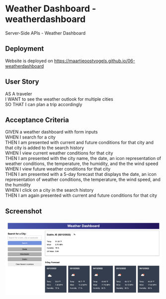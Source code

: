 # Weather Dashboard -weatherdashboard
Server-Side APIs - Weather Dashboard

##  Deployment
Website is deployed on https://maartjeoostvogels.github.io/06-weatherdashboard

## User Story 
AS A traveler<br />
I WANT to see the weather outlook for multiple cities<br />
SO THAT I can plan a trip accordingly<br />

## Acceptance Criteria
GIVEN a weather dashboard with form inputs<br />
WHEN I search for a city<br />
THEN I am presented with current and future conditions for that city and that city is added to the search history<br />
WHEN I view current weather conditions for that city<br />
THEN I am presented with the city name, the date, an icon representation of weather conditions, the temperature, the humidity, and the the wind speed<br />
WHEN I view future weather conditions for that city<br />
THEN I am presented with a 5-day forecast that displays the date, an icon representation of weather conditions, the temperature, the wind speed, and the humidity<br />
WHEN I click on a city in the search history<br />
THEN I am again presented with current and future conditions for that city<br />

## Screenshot
![Screenshot of Weather Dashboard](../assets/images/screenshot.png)
